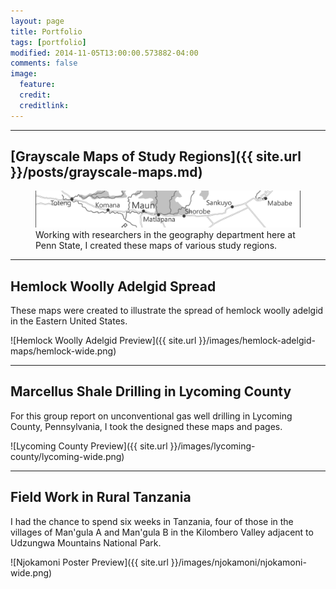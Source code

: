 ```yaml
---
layout: page
title: Portfolio
tags: [portfolio]
modified: 2014-11-05T13:00:00.573882-04:00
comments: false
image:
  feature: 
  credit: 
  creditlink: 
---
```

---

## [Grayscale Maps of Study Regions]({{ site.url }}/posts/grayscale-maps.md)

<figure>
	<a href="/posts/grayscale-maps.md"><img src="/images/grayscale-maps/gray-scale-wide.png"></a>
	<figcaption>Working with researchers in the geography department here at Penn State, I created these maps of various study regions.</figcaption>
</figure>

---

## Hemlock Woolly Adelgid Spread

These maps were created to illustrate the spread of hemlock woolly adelgid in the Eastern United States.

![Hemlock Woolly Adelgid Preview]({{ site.url }}/images/hemlock-adelgid-maps/hemlock-wide.png)

---

## Marcellus Shale Drilling in Lycoming County

For this group report on unconventional gas well drilling in Lycoming County, Pennsylvania, I took the designed these maps and pages. 

![Lycoming County Preview]({{ site.url }}/images/lycoming-county/lycoming-wide.png)

---

## Field Work in Rural Tanzania

I had the chance to spend six weeks in Tanzania, four of those in the villages of Man'gula A and Man'gula B in the Kilombero Valley adjacent to Udzungwa Mountains National Park.

![Njokamoni Poster Preview]({{ site.url }}/images/njokamoni/njokamoni-wide.png)